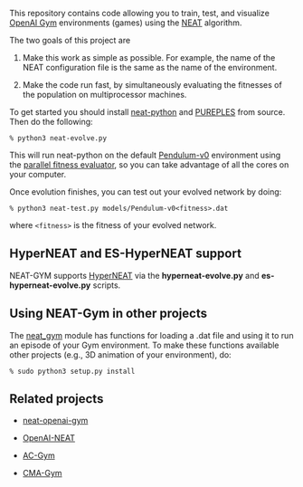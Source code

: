 This repository contains code allowing you to train, test, and visualize
[OpenAI Gym](https://gym.openai.com/) environments (games) using the
[NEAT](https://www.cse.unr.edu/~sushil/class/gas/papers/NEAT.pdf) algorithm.

The two goals of this project are 

1. Make this work as simple as possible.  For example, the name of the NEAT
configuration file is the same as the name of the environment.

2. Make the code run fast, by simultaneously evaluating the fitnesses of the
population on multiprocessor machines.

To get started you should install [neat-python](https://github.com/CodeReclaimers/neat-python) 
and [PUREPLES](https://github.com/ukuleleplayer/pureples) from source. Then 
do the following:

```
% python3 neat-evolve.py 
```
This will run neat-python on the default [Pendulum-v0](https://gym.openai.com/envs/Pendulum-v0/) environment using the
[parallel fitness evaluator](https://neat-python.readthedocs.io/en/latest/module_summaries.html#parallel),
so you can take advantage of all the cores on your computer.

Once evolution finishes, you can test out your evolved network by doing:

```
% python3 neat-test.py models/Pendulum-v0<fitness>.dat
```

where ```<fitness>``` is the fitness of your evolved network.

## HyperNEAT and ES-HyperNEAT support

NEAT-GYM supports [HyperNEAT](https://en.wikipedia.org/wiki/HyperNEAT) via the **hyperneat-evolve.py**
and **es-hyperneat-evolve.py** scripts.

## Using NEAT-Gym in other projects

The
[neat_gym](https://github.com/simondlevy/NEAT-Gym/blob/master/neat_gym/__init__.py)
module has functions for loading a .dat file and using it to run an episode of
your Gym environment.  To make these functions available other projects (e.g.,
3D animation of your environment), do:

```
% sudo python3 setup.py install
```

## Related projects

* [neat-openai-gym](https://github.com/sroj/neat-openai-gym)

* [OpenAI-NEAT](https://github.com/HackerShackOfficial/OpenAI-NEAT)

* [AC-Gym](https://github.com/simondlevy/AC-Gym)

* [CMA-Gym](https://github.com/simondlevy/CMA-Gym)
